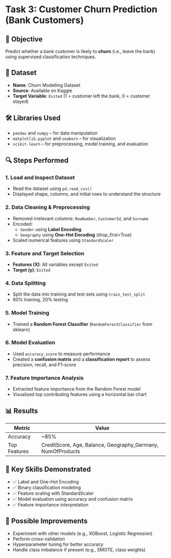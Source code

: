 # Task 3: Customer Churn Prediction (Bank Customers)

## 🎯 Objective
Predict whether a bank customer is likely to **churn** (i.e., leave the bank) using supervised classification techniques.

## 📁 Dataset
- **Name**: Churn Modelling Dataset  
- **Source**: Available on Kaggle  
- **Target Variable**: `Exited` (1 = customer left the bank, 0 = customer stayed)

## 🛠️ Libraries Used
- `pandas` and `numpy` – for data manipulation  
- `matplotlib.pyplot` and `seaborn` – for visualization  
- `scikit-learn` – for preprocessing, model training, and evaluation  

## 🔍 Steps Performed

### 1. Load and Inspect Dataset
- Read the dataset using `pd.read_csv()`
- Displayed shape, columns, and initial rows to understand the structure

### 2. Data Cleaning & Preprocessing
- Removed irrelevant columns: `RowNumber`, `CustomerId`, and `Surname`
- Encoded:
  - `Gender` using **Label Encoding**
  - `Geography` using **One-Hot Encoding** (drop_first=True)
- Scaled numerical features using `StandardScaler`

### 3. Feature and Target Selection
- **Features (X)**: All variables except `Exited`  
- **Target (y)**: `Exited`

### 4. Data Splitting
- Split the data into training and test sets using `train_test_split`  
- 80% training, 20% testing

### 5. Model Training
- Trained a **Random Forest Classifier** (`RandomForestClassifier` from sklearn)

### 6. Model Evaluation
- Used `accuracy_score` to measure performance
- Created a **confusion matrix** and a **classification report** to assess precision, recall, and F1-score

### 7. Feature Importance Analysis
- Extracted feature importance from the Random Forest model
- Visualized top contributing features using a horizontal bar chart

## 📊 Results

| Metric       | Value   |
|--------------|---------|
| Accuracy     | ~85%    |
| Top Features | CreditScore, Age, Balance, Geography_Germany, NumOfProducts |

## 📌 Key Skills Demonstrated
- ✅ Label and One-Hot Encoding  
- ✅ Binary classification modeling  
- ✅ Feature scaling with StandardScaler  
- ✅ Model evaluation using accuracy and confusion matrix  
- ✅ Feature importance interpretation

## 🧠 Possible Improvements
- Experiment with other models (e.g., XGBoost, Logistic Regression)
- Perform cross-validation
- Hyperparameter tuning for better accuracy
- Handle class imbalance if present (e.g., SMOTE, class weights)
